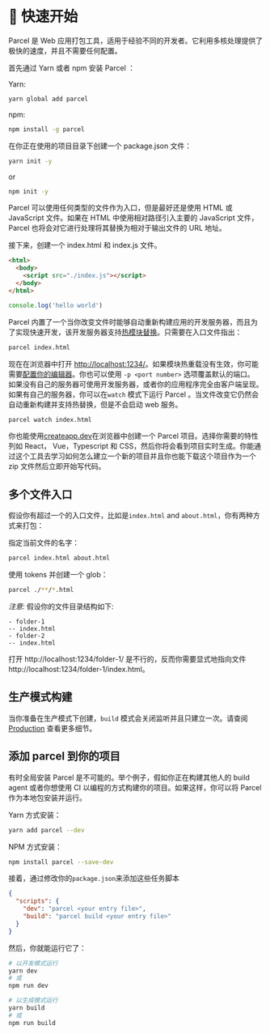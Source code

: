 # 🚀 快速开始

Parcel 是 Web 应用打包工具，适用于经验不同的开发者。它利用多核处理提供了极快的速度，并且不需要任何配置。

首先通过 Yarn 或者 npm 安装 Parcel ：

Yarn:

```bash
yarn global add parcel
```

npm:

```bash
npm install -g parcel
```

在你正在使用的项目目录下创建一个 package.json 文件：

```bash
yarn init -y
```

or

```bash
npm init -y
```

Parcel 可以使用任何类型的文件作为入口，但是最好还是使用 HTML 或 JavaScript 文件。如果在 HTML 中使用相对路径引入主要的 JavaScript 文件，Parcel 也将会对它进行处理将其替换为相对于输出文件的 URL 地址。

接下来，创建一个 index.html 和 index.js 文件。

```html
<html>
  <body>
    <script src="./index.js"></script>
  </body>
</html>
```

```javascript
console.log('hello world')
```

Parcel 内置了一个当你改变文件时能够自动重新构建应用的开发服务器，而且为了实现快速开发，该开发服务器支持[热模块替换](hmr.html)。只需要在入口文件指出：

```bash
parcel index.html
```

现在在浏览器中打开 [http://localhost:1234/](http://localhost:1234/)。如果模块热重载没有生效，你可能需要[配置你的编辑器](hmr.html#safe-write)。你也可以使用 `-p <port number>` 选项覆盖默认的端口。
如果没有自己的服务器可使用开发服务器，或者你的应用程序完全由客户端呈现。如果有自己的服务器，你可以在`watch` 模式下运行 Parcel 。当文件改变它仍然会自动重新构建并支持热替换，但是不会启动 web 服务。

```bash
parcel watch index.html
```

你也能使用[createapp.dev](https://createapp.dev/parcel)在浏览器中创建一个 Parcel 项目。选择你需要的特性列如 React， Vue，Typescript 和 CSS，然后你将会看到项目实时生成。你能通过这个工具去学习如何怎么建立一个新的项目并且你也能下载这个项目作为一个 zip 文件然后立即开始写代码。

## 多个文件入口

假设你有超过一个的入口文件，比如是`index.html` and `about.html`，你有两种方式来打包：

指定当前文件的名字：

```bash
parcel index.html about.html
```

使用 tokens 并创建一个 glob：

```bash
parcel ./**/*.html
```

_注意:_ 假设你的文件目录结构如下:

```
- folder-1
-- index.html
- folder-2
-- index.html
```

打开 http://localhost:1234/folder-1/ 是不行的，反而你需要显式地指向文件 http://localhost:1234/folder-1/index.html。

## 生产模式构建

当你准备在生产模式下创建，`build` 模式会关闭监听并且只建立一次。请查阅 [Production](production.html) 查看更多细节。

## 添加 parcel 到你的项目

有时全局安装 Parcel 是不可能的。举个例子，假如你正在构建其他人的 build agent 或者你想使用 CI 以编程的方式构建你的项目。如果这样，你可以将 Parcel 作为本地包安装并运行。

Yarn 方式安装：

```bash
yarn add parcel --dev
```

NPM 方式安装：

```bash
npm install parcel --save-dev
```

接着，通过修改你的`package.json`来添加这些任务脚本

```json
{
  "scripts": {
    "dev": "parcel <your entry file>",
    "build": "parcel build <your entry file>"
  }
}
```

然后，你就能运行它了：

```bash
# 以开发模式运行
yarn dev
# 或
npm run dev

# 以生成模式运行
yarn build
# 或
npm run build
```
